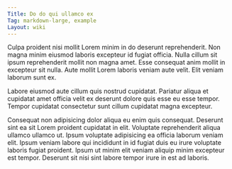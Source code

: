 ```yaml
---
Title: Do do qui ullamco ex
Tag: markdown-large, example
Layout: wiki
---
```

Culpa proident nisi mollit Lorem minim in do deserunt reprehenderit. Non magna minim eiusmod laboris excepteur id fugiat officia. Nulla cillum sit ipsum reprehenderit mollit non magna amet. Esse consequat anim mollit in excepteur sit nulla. Aute mollit Lorem laboris veniam aute velit. Elit veniam laborum sunt ex.

Labore eiusmod aute cillum quis nostrud cupidatat. Pariatur aliqua et cupidatat amet officia velit ex deserunt dolore quis esse eu esse tempor. Tempor cupidatat consectetur sunt cillum cupidatat magna excepteur.

Consequat non adipisicing dolor aliqua eu enim quis consequat. Deserunt sint ea sit Lorem proident cupidatat in elit. Voluptate reprehenderit aliqua ullamco ullamco ut. Ipsum voluptate adipisicing ea officia laborum veniam elit. Ipsum veniam labore qui incididunt in id fugiat duis eu irure voluptate laboris fugiat proident. Ipsum ut minim elit veniam aliquip minim excepteur est tempor. Deserunt sit nisi sint labore tempor irure in est ad laboris.